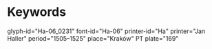 # Keywords
glyph-id="Ha-06_0231"
font-id="Ha-06"
printer-id="Ha"
printer="Jan Haller"
period="1505–1525"
place="Kraków"
PT plate="169"
